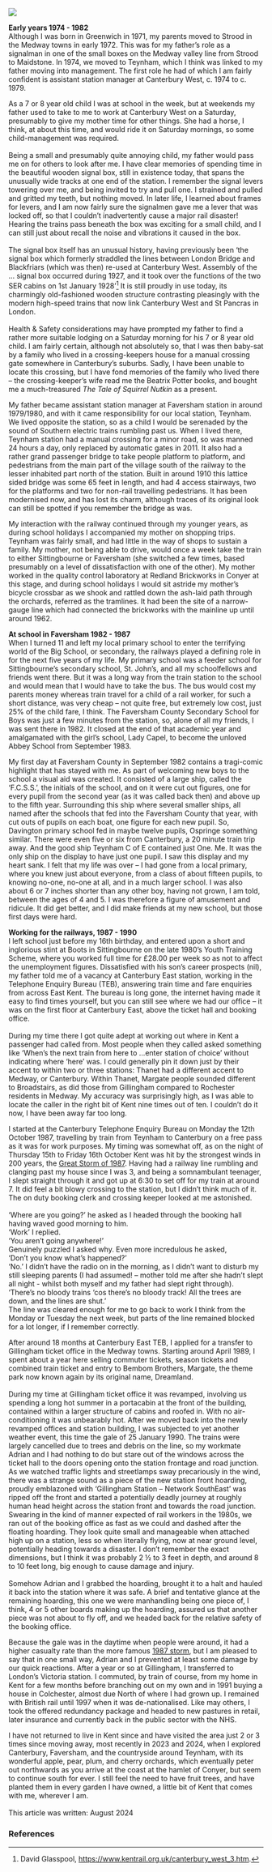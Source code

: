 <a href="https://www.kent-maps.online"><img src="https://www.kent-maps.online/juncture/ve-button.png"></a>
<param ve-config title="A Boy of Kent, 1974 – 1989 - Reminiscences of a Railway Worker" author="Adam Baldwin" layout="vtl" banner="https://stor.artstor.org/stor/6e4cd3c3-771e-43b2-a9e8-90384590672d" description="Adam Baldwin recounts his childhood memories and early working life on the Kentish railways.">

<param ve-entity eid="Q179385" aliases="Greenwich">
<param ve-entity eid="Q1808441" aliases="Strood">
<param ve-entity eid="Q2111455" aliases="Strood railway station">
<param ve-entity eid="Q112843312" aliases="Medway Towns">
<param ve-entity eid="Q1865570" aliases="Teynham">
<param ve-entity eid="Q1865163" aliases="Teynham railway station">
<param ve-entity eid="Q671106" aliases="Canterbury West railway station">
<param ve-entity eid="Q1000115" aliases="Faversham">
<param ve-entity eid="Q1626044" aliases="Sittingbourne">
<param ve-entity eid="Q1919614" aliases="Sittingbourne railway station">
<param ve-entity eid="Q4381574" aliases="Canterbury East railway station">
<param ve-entity eid="Q610238" aliases="Gillingham">
<param ve-entity eid="Q29303" aliases="Canterbury">
<param ve-entity eid="Q5166773" aliases="Conyer">

**Early years 1974 - 1982**   
Although I was born in Greenwich in 1971, my parents moved to Strood in the Medway towns in early 1972. This was for my father’s role as a signalman in one of the small boxes on the Medway valley line from Strood to Maidstone. In 1974, we moved to Teynham, which I think was linked to my father moving into management. The first role he had of which I am fairly confident is assistant station manager at Canterbury West, c. 1974 to c. 1979. 
<param ve-image url="https://upload.wikimedia.org/wikipedia/commons/8/8e/Canterbury_West_Train_Station%2C_January_2025.jpg" label="Canterbury West Station" attribution="Celsoazevedo, via Wikimedia Commons, CC BY 4.0">
<param ve-map primary center="Q671106" zoom="15">

As a 7 or 8 year old child I was at school in the week, but at weekends my father used to take to me to work at Canterbury West on a Saturday, presumably to give my mother time for other things. She had a horse, I think, at about this time, and would ride it on Saturday mornings, so some child-management was required.
<br><br>
Being a small and presumably quite annoying child, my father would pass me on for others to look after me. I have clear memories of spending time in the beautiful wooden signal box, still in existence today, that spans the unusually wide tracks at one end of the station. I remember the signal levers towering over me, and being invited to try and pull one. I strained and pulled and gritted my teeth, but nothing moved. In later life, I learned about frames for levers, and I am now fairly sure the signalmen gave me a lever that was locked off, so that I couldn’t inadvertently cause a major rail disaster! Hearing the trains pass beneath the box was exciting for a small child, and I can still just about recall the noise and vibrations it caused in the box.
<br><br>
The signal box itself has an unusual history, having previously been ‘the signal box which formerly straddled the lines between London Bridge and Blackfriars (which was then) re-used at Canterbury West. Assembly of the … signal box occurred during 1927, and it took over the functions of the two SER cabins on 1st January 1928’[^ref1] It is still proudly in use today, its charmingly old-fashioned wooden structure contrasting pleasingly with the modern high-speed trains that now link Canterbury West and St Pancras in London. 
<br><br>
Health & Safety considerations may have prompted my father to find a rather more suitable lodging on a Saturday morning for his 7 or 8 year old child. I am fairly certain, although not absolutely so, that I was then baby-sat by a family who lived in a crossing-keepers house for a manual crossing gate somewhere in Canterbury’s suburbs. Sadly, I have been unable to locate this crossing, but I have fond memories of the family who lived there – the crossing-keeper’s wife read me the Beatrix Potter books, and bought me a much-treasured _The Tale of Squirrel Nutkin_ as a present.
<param ve-image url="https://upload.wikimedia.org/wikipedia/commons/c/cb/Canterbury_West_signal_box_%28detail%29_-_geograph.org.uk_-_3276693.jpg" label="Canterbury West Signal Box" attribution="Richard Vince, via Wikimedia Commons" license="CC BY-SA 2.0">
<param ve-map primary center="Q671106" zoom="15">

My father became assistant station manager at Faversham station in around 1979/1980, and with it came responsibility for our local station, Teynham. We lived opposite the station, so as a child I would be serenaded by the sound of Southern electric trains rumbling past us. When I lived there, Teynham station had a manual crossing for a minor road, so was manned 24 hours a day, only replaced by automatic gates in 2011. It also had a rather grand passenger bridge to take people platform to platform, and pedestrians from the main part of the village south of the railway to the lesser inhabited part north of the station. Built in around 1910 this lattice sided bridge was some 65 feet in length, and had 4 access stairways, two for the platforms and two for non-rail travelling pedestrians. It has been modernised now, and has lost its charm, although traces of its original look can still be spotted if you remember the bridge as was. 
<param ve-image url="https://upload.wikimedia.org/wikipedia/commons/d/de/Closing_the_gate_-_geograph.org.uk_-_272596.jpg" label="Closing the Gate, Having opened the crossing to allow a vehicle through to Railway Row, this railway employee recloses the gates at Teynham Station, 2006" attribution="Penny Mayes, via Wikimedia Commons, CC BY-SA 2.0">
<param ve-map primary center="Q1865163" zoom="15">

My interaction with the railway continued through my younger years, as during school holidays I accompanied my mother on shopping trips. Teynham was fairly small, and had little in the way of shops to sustain a family. My mother, not being able to drive, would once a week take the train to either Sittingbourne or Faversham (she switched a few times, based presumably on a level of dissatisfaction with one of the other). My mother worked in the quality control laboratory at Redland Brickworks in Conyer at this stage, and during school holidays I would sit astride my mother’s bicycle crossbar as we shook and rattled down the ash-laid path through the orchards, referred as the tramlines. It had been the site of a narrow-gauge line which had connected the brickworks with the mainline up until around 1962.
<param ve-map primary center="Q5166773" zoom="15">

**At school in Faversham 1982 - 1987**   
When I turned 11 and left my local primary school to enter the terrifying world of the Big School, or secondary, the railways played a defining role in for the next five years of my life. My primary school was a feeder school for Sittingbourne’s secondary school, St. John’s, and all my schoolfellows and friends went there. But it was a long way from the train station to the school and would mean that I would have to take the bus. The bus would cost my parents money whereas train travel for a child of a rail worker, for such a short distance, was very cheap – not quite free, but extremely low cost, just 25% of the child fare, I think. The Faversham County Secondary School for Boys was just a few minutes from the station, so, alone of all my friends, I was sent there in 1982. It closed at the end of that academic year and amalgamated with the girl’s school, Lady Capel, to become the unloved Abbey School from September 1983.

My first day at Faversham County in September 1982 contains a tragi-comic highlight that has stayed with me. As part of welcoming new boys to the school a visual aid was created. It consisted of a large ship, called the ‘F.C.S.S.’, the initials of the school, and on it were cut out figures, one for every pupil from the second year (as it was called back then) and above up to the fifth year. Surrounding this ship where several smaller ships, all named after the schools that fed into the Faversham County that year, with cut outs of pupils on each boat, one figure for each new pupil. So, Davington primary school fed in maybe twelve pupils, Ospringe something similar. There were even five or six from Canterbury, a 20 minute train trip away. And the good ship Teynham C of E contained just One. Me. It was the only ship on the display to have just one pupil. I saw this display and my heart sank.  I felt that my life was over – I had gone from a local primary, where you knew just about everyone, from a class of about fifteen pupils, to knowing no-one, no-one at all, and in a much larger school. I was also about 6 or 7 inches shorter than any other boy, having not grown, I am told, between the ages of 4 and 5. I was therefore a figure of amusement and ridicule. It did get better, and I did make friends at my new school, but those first days were hard.

**Working for the railways, 1987 - 1990**   
I left school just before my 16th birthday, and entered upon a short and inglorious stint at Boots in Sittingbourne on the late 1980’s Youth Training Scheme, where you worked full time for £28.00 per week so as not to affect the unemployment figures. Dissatisfied with his son’s career prospects (nil), my father told me of a vacancy at Canterbury East station, working in the Telephone Enquiry Bureau (TEB), answering train time and fare enquiries from across East Kent. The bureau is long gone, the internet having made it easy to find times yourself, but you can still see where we had our office – it was on the first floor at Canterbury East, above the ticket hall and booking office.
<br><br>
During my time there I got quite adept at working out where in Kent a passenger had called from. Most people when they called asked something like ‘When’s the next train from here to ...enter station of choice’ without indicating where ‘here’ was. I could generally pin it down just by their accent to within two or three stations: Thanet had a different accent to Medway, or Canterbury. Within Thanet, Margate people sounded different to Broadstairs, as did those from Gillingham compared to Rochester residents in Medway. My accuracy was surprisingly high, as I was able to locate the caller in the right bit of Kent nine times out of ten. I couldn’t do it now, I have been away far too long.
<param ve-map primary center="Q4381574" zoom="15">

I started at the Canterbury Telephone Enquiry Bureau on Monday the 12th October 1987, travelling by train from Teynham to Canterbury on a free pass as it was for work purposes. My timing was somewhat off, as on the night of Thursday 15th to Friday 16th October Kent was hit by the strongest winds in 200 years, the [Great Storm of 1987](/20c/20c-hurricane). Having had a railway line rumbling and clanging past my house since I was 3, and being a somnambulant teenager, I slept straight through it and got up at 6:30 to set off for my train at around 7. It did feel a bit blowy crossing to the station, but I didn’t think much of it. The on duty booking clerk and crossing keeper looked at me astonished. 
<br><br>
‘Where are you going?’ he asked as I headed through the booking hall having waved good morning to him.   
‘Work’ I replied.    
‘You aren’t going anywhere!’   
Genuinely puzzled I asked why. Even more incredulous he asked,   
‘Don’t you know what’s happened?’    
‘No.’ I didn’t have the radio on in the morning, as I didn’t want to disturb my still sleeping parents (I had assumed! – mother told me after she hadn’t slept all night - whilst both myself and my father had slept right through).    
‘There’s no bloody trains ‘cos there’s no bloody track! All the trees are down, and the lines are shut.’    
The line was cleared enough for me to go back to work I think from the Monday or Tuesday the next week, but parts of the line remained blocked for a lot longer, if I remember correctly.

After around 18 months at Canterbury East TEB, I applied for a transfer to Gillingham ticket office in the Medway towns. Starting around April 1989, I spent about a year here selling commuter tickets, season tickets and combined train ticket and entry to Bembom Brothers, Margate, the theme park now known again by its original name, Dreamland. 
<br><br>
During my time at Gillingham ticket office it was revamped, involving us spending a long hot summer in a portacabin at the front of the building, contained within a larger structure of cabins and roofed in. With no air-conditioning it was unbearably hot. After we moved back into the newly revamped offices and station building, I was subjected to yet another weather event, this time the gale of 25 January 1990. The trains were largely cancelled due to trees and debris on the line, so my workmate Adrian and I had nothing to do but stare out of the windows across the ticket hall to the doors opening onto the station frontage and road junction. As we watched traffic lights and streetlamps sway precariously in the wind, there was a strange sound as a piece of the new station front hoarding, proudly emblazoned with ‘Gillingham Station – Network SouthEast’ was ripped off the front and started a potentially deadly journey at roughly human head height across the station front and towards the road junction. Swearing in the kind of manner expected of rail workers in the 1980s, we ran out of the booking office as fast as we could and dashed after the floating hoarding. They look quite small and manageable when attached high up on a station, less so when literally flying, now at near ground level, potentially heading towards a disaster. I don’t remember the exact dimensions, but I think it was probably 2 ½ to 3 feet in depth, and around 8 to 10 feet long, big enough to cause damage and injury.
<br><br>
Somehow Adrian and I grabbed the hoarding, brought it to a halt and hauled it back into the station where it was safe. A brief and tentative glance at the remaining hoarding, this one we were manhandling being one piece of, I think, 4 or 5 other boards making up the hoarding, assured us that another piece was not about to fly off, and we headed back for the relative safety of the booking office.

Because the gale was in the daytime when people were around, it had a higher casualty rate than the more famous [1987 storm](/20c/20c-hurricane), but I am pleased to say that in one small way, Adrian and I prevented at least some damage by our quick reactions.
After a year or so at Gillingham, I transferred to London’s Victoria station. I commuted, by train of course, from my home in Kent for a few months before branching out on my own and in 1991 buying a house in Colchester, almost due North of where I had grown up. I remained with British rail until 1997 when it was de-nationalised. Like may others, I took the offered redundancy package and headed to new pastures in retail, later insurance and currently back in the public sector with the NHS.

I have not returned to live in Kent since and have visited the area just 2 or 3 times since moving away, most recently in 2023 and 2024, when I explored Canterbury, Faversham, and the countryside around Teynham, with its wonderful apple, pear, plum, and cherry orchards, which eventually peter out northwards as you arrive at the coast at the hamlet of Conyer, but seem to continue south for ever. I still feel the need to have fruit trees, and have planted them in every garden I have owned, a little bit of Kent that comes with me, wherever I am.
<br><br>
This article was written: August 2024
<param ve-image url="https://upload.wikimedia.org/wikipedia/commons/5/5b/Orchard_near_Conyer_-_geograph.org.uk_-_3033781.jpg" label="Orchard near Conyer" attribution="N Chadwick, CC BY-SA 2.0 via Wikimedia Commons">

### References

[^ref1]: David Glasspool, https://www.kentrail.org.uk/canterbury_west_3.htm.
